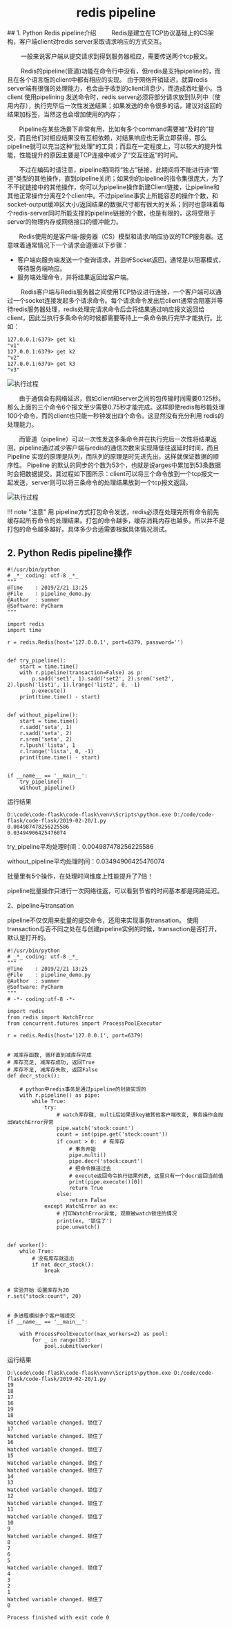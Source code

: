 <center><h1> redis pipeline </h1></center>
## 1. Python Redis pipeline介绍
&#160; &#160; &#160; &#160; Redis是建立在TCP协议基础上的CS架构，客户端client对redis server采取请求响应的方式交互。

&#160; &#160; &#160; &#160; 一般来说客户端从提交请求到得到服务器相应，需要传送两个tcp报文。

&#160; &#160; &#160; &#160; Redis的pipeline(管道)功能在命令行中没有，但redis是支持pipeline的，而且在各个语言版的client中都有相应的实现。 由于网络开销延迟，就算redis server端有很强的处理能力，也会由于收到的client消息少，而造成吞吐量小。当client 使用pipelining 发送命令时，redis server必须将部分请求放到队列中（使用内存），执行完毕后一次性发送结果；如果发送的命令很多的话，建议对返回的结果加标签，当然这也会增加使用的内存；

 &#160; &#160; &#160; &#160;Pipeline在某些场景下非常有用，比如有多个command需要被“及时的”提交，而且他们对相应结果没有互相依赖，对结果响应也无需立即获得，那么pipeline就可以充当这种“批处理”的工具；而且在一定程度上，可以较大的提升性能，性能提升的原因主要是TCP连接中减少了“交互往返”的时间。

&#160; &#160; &#160; &#160;不过在编码时请注意，pipeline期间将“独占”链接，此期间将不能进行非“管道”类型的其他操作，直到pipeline关闭；如果你的pipeline的指令集很庞大，为了不干扰链接中的其他操作，你可以为pipeline操作新建Client链接，让pipeline和其他正常操作分离在2个client中。不过pipeline事实上所能容忍的操作个数，和socket-output缓冲区大小/返回结果的数据尺寸都有很大的关系；同时也意味着每个redis-server同时所能支撑的pipeline链接的个数，也是有限的，这将受限于server的物理内存或网络接口的缓冲能力。

&#160; &#160; &#160; &#160;Redis使用的是客户端-服务器（CS）模型和请求/响应协议的TCP服务器。这意味着通常情况下一个请求会遵循以下步骤：

- 客户端向服务端发送一个查询请求，并监听Socket返回，通常是以阻塞模式，等待服务端响应。
- 服务端处理命令，并将结果返回给客户端。

&#160; &#160; &#160; &#160; Redis客户端与Redis服务器之间使用TCP协议进行连接，一个客户端可以通过一个socket连接发起多个请求命令。每个请求命令发出后client通常会阻塞并等待redis服务器处理，redis处理完请求命令后会将结果通过响应报文返回给client，因此当执行多条命令的时候都需要等待上一条命令执行完毕才能执行。比如：

```
127.0.0.1:6379> get k1
"v1"
127.0.0.1:6379> get k2
"v2"
127.0.0.1:6379> get k3
"v3"
```
![执行过程](../../../../pictures/lib/nosql/redis/1.png "不带pipeline")

&#160; &#160; &#160; &#160;由于通信会有网络延迟，假如client和server之间的包传输时间需要0.125秒。那么上面的三个命令6个报文至少需要0.75秒才能完成。这样即使redis每秒能处理100个命令，而的client也只能一秒钟发出四个命令。这显然没有充分利用 redis的处理能力。

&#160; &#160; &#160; &#160;而管道（pipeline）可以一次性发送多条命令并在执行完后一次性将结果返回，pipeline通过减少客户端与redis的通信次数来实现降低往返延时时间，而且Pipeline 实现的原理是队列，而队列的原理是时先进先出，这样就保证数据的顺序性。 Pipeline 的默认的同步的个数为53个，也就是说arges中累加到53条数据时会把数据提交。其过程如下图所示：client可以将三个命令放到一个tcp报文一起发送，server则可以将三条命令的处理结果放到一个tcp报文返回。

![执行过程](../../../../pictures/lib/nosql/redis/2.png "带pipeline")

!!! note "注意"
    用 pipeline方式打包命令发送，redis必须在处理完所有命令前先缓存起所有命令的处理结果。打包的命令越多，缓存消耗内存也越多。所以并不是打包的命令越多越好。具体多少合适需要根据具体情况测试。

## 2. Python Redis pipeline操作
```
#!/usr/bin/python
# _*_ coding: utf-8 _*_
"""
@Time    : 2019/2/21 13:25
@File    : pipeline_demo.py
@Author  : summer
@Software: PyCharm
"""

import redis
import time

r = redis.Redis(host='127.0.0.1', port=6379, password='')


def try_pipeline():
    start = time.time()
    with r.pipeline(transaction=False) as p:
        p.sadd('set1', 1).sadd('set2', 2).srem('set2', 2).lpush('list1', 1).lrange('list2', 0, -1)
        p.execute()
    print(time.time() - start)


def without_pipeline():
    start = time.time()
    r.sadd('seta', 1)
    r.sadd('seta', 2)
    r.srem('seta', 2)
    r.lpush('lista', 1
    r.lrange('lista', 0, -1)
    print(time.time() - start)


if __name__ == '__main__':
    try_pipeline()
    without_pipeline()
```
运行结果

```
D:\code\code-flask\code-flask\venv\Scripts\python.exe D:/code/code-flask/code-flask/2019-02-20/1.py
0.004987478256225586
0.03494906425476074
```
try_pipeline平均处理时间：0.004987478256225586

without_pipeline平均处理时间：0.03494906425476074

批量里有5个操作，在处理时间维度上性能提升了7倍！

pipeline批量操作只进行一次网络往返，可以看到节省的时间基本都是网路延迟。

2、pipeline与transation

pipeline不仅仅用来批量的提交命令，还用来实现事务transation。
使用transaction与否不同之处在与创建pipeline实例的时候，transaction是否打开，默认是打开的。

```
#!/usr/bin/python
# _*_ coding: utf-8 _*_
"""
@Time    : 2019/2/21 13:25
@File    : pipeline_demo.py
@Author  : summer
@Software: PyCharm
"""
# -*- coding:utf-8 -*-

import redis
from redis import WatchError
from concurrent.futures import ProcessPoolExecutor

r = redis.Redis(host='127.0.0.1', port=6379)


# 减库存函数, 循环直到减库存完成
# 库存充足, 减库存成功, 返回True
# 库存不足, 减库存失败, 返回False
def decr_stock():

    # python中redis事务是通过pipeline的封装实现的
    with r.pipeline() as pipe:
        while True:
            try:
                # watch库存键, multi后如果该key被其他客户端改变, 事务操作会抛出WatchError异常
                pipe.watch('stock:count')
                count = int(pipe.get('stock:count'))
                if count > 0:  # 有库存
                    # 事务开始
                    pipe.multi()
                    pipe.decr('stock:count')
                    # 把命令推送过去
                    # execute返回命令执行结果列表, 这里只有一个decr返回当前值
                    print(pipe.execute()[0])
                    return True
                else:
                    return False
            except WatchError as ex:
                # 打印WatchError异常, 观察被watch锁住的情况
                print(ex, '锁住了')
                pipe.unwatch()


def worker():
    while True:
        # 没有库存就退出
        if not decr_stock():
            break


# 实验开始 设置库存为20
r.set("stock:count", 20)


# 多进程模拟多个客户端提交
if __name__ == '__main__':

    with ProcessPoolExecutor(max_workers=2) as pool:
        for _ in range(10):
            pool.submit(worker)
```
运行结果

```
D:\code\code-flask\code-flask\venv\Scripts\python.exe D:/code/code-flask/code-flask/2019-02-20/1.py
19
18
17
16
19
18
Watched variable changed. 锁住了
17
Watched variable changed. 锁住了
16
Watched variable changed. 锁住了
15
Watched variable changed. 锁住了
Watched variable changed. 锁住了
14
13
Watched variable changed. 锁住了
12
Watched variable changed. 锁住了
11
Watched variable changed. 锁住了
10
9
Watched variable changed. 锁住了
8
7
6
5
Watched variable changed. 锁住了
4
3
2
1
Watched variable changed. 锁住了
0

Process finished with exit code 0

```

